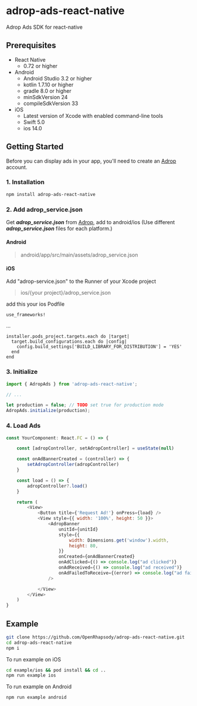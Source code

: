 # adrop-ads-react-native

Adrop Ads SDK for react-native


Prerequisites
-------------
- React Native
    - 0.72 or higher
- Android
    - Android Studio 3.2 or higher
    - kotlin 1.7.10 or higher
    - gradle 8.0 or higher
    - minSdkVersion 24
    - compileSdkVersion 33
- iOS
    - Latest version of Xcode with enabled command-line tools
    - Swift 5.0
    - ios 14.0

Getting Started
---------------

Before you can display ads in your app, you'll need to create an [Adrop](https://adrop.io) account.


### 1. Installation

```sh
npm install adrop-ads-react-native
```

### 2. Add adrop_service.json

Get ***adrop_service.json*** from [Adrop](https://adrop.io), add to android/ios
(Use different ***adrop_service.json*** files for each platform.)

#### Android
> android/app/src/main/assets/adrop_service.json

#### iOS

Add "adrop-service.json" to the Runner of your Xcode project
> ios/{your project}/adrop_service.json

add this your ios Podfile

```shell
use_frameworks!
```
...
```
installer.pods_project.targets.each do |target|
  target.build_configurations.each do |config|
    config.build_settings['BUILD_LIBRARY_FOR_DISTRIBUTION'] = 'YES'
  end
end
```

### 3. Initialize
```js
import { AdropAds } from 'adrop-ads-react-native';

// ...

let production = false; // TODO set true for production mode
AdropAds.initialize(production);
```

### 4. Load Ads

```js
const YourComponent: React.FC = () => {

    const [adropController, setAdropController] = useState(null)

    const onAdBannerCreated = (controller) => {
        setAdropController(adropController)
    }

    const load = () => {
        adropController?.load()
    }

    return (
        <View>
            <Button title={'Request Ad!'} onPress={load} />
            <View style={{ width: '100%', height: 50 }}>
                <AdropBanner
                    unitId={unitId}
                    style={{
                        width: Dimensions.get('window').width,
                        height: 80,
                    }}
                    onCreated={onAdBannerCreated}
                    onAdClicked={() => console.log("ad clicked")}
                    onAdReceived={() => console.log("ad received")}
                    onAdFailedToReceive={(error) => console.log("ad failed to receive, ", error)}
                />

            </View>
        </View>
    )
}

```

## Example

```sh
git clone https://github.com/OpenRhapsody/adrop-ads-react-native.git
cd adrop-ads-react-native
npm i
```

To run example on iOS
```sh
cd example/ios && pod install && cd ..
npm run example ios
```

To run example on Android
```sh
npm run example android
```
